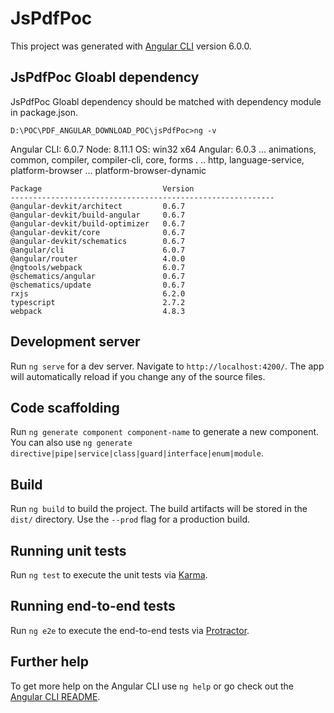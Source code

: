 # JsPdfPoc

This project was generated with [Angular CLI](https://github.com/angular/angular-cli) version 6.0.0.

## JsPdfPoc Gloabl dependency 
   JsPdfPoc Gloabl dependency should be matched with dependency module in package.json.
   
    D:\POC\PDF_ANGULAR_DOWNLOAD_POC\jsPdfPoc>ng -v

  Angular CLI: 6.0.7
  Node: 8.11.1
  OS: win32 x64
  Angular: 6.0.3
  ... animations, common, compiler, compiler-cli, core, forms
  . .. http, language-service, platform-browser
  ... platform-browser-dynamic

    Package                           Version
    -----------------------------------------------------------
    @angular-devkit/architect         0.6.7
    @angular-devkit/build-angular     0.6.7
    @angular-devkit/build-optimizer   0.6.7
    @angular-devkit/core              0.6.7
    @angular-devkit/schematics        0.6.7
    @angular/cli                      6.0.7
    @angular/router                   4.0.0
    @ngtools/webpack                  6.0.7
    @schematics/angular               0.6.7
    @schematics/update                0.6.7
    rxjs                              6.2.0
    typescript                        2.7.2
    webpack                           4.8.3



## Development server

Run `ng serve` for a dev server. Navigate to `http://localhost:4200/`. The app will automatically reload if you change any of the source files.

## Code scaffolding

Run `ng generate component component-name` to generate a new component. You can also use `ng generate directive|pipe|service|class|guard|interface|enum|module`.

## Build

Run `ng build` to build the project. The build artifacts will be stored in the `dist/` directory. Use the `--prod` flag for a production build.

## Running unit tests

Run `ng test` to execute the unit tests via [Karma](https://karma-runner.github.io).

## Running end-to-end tests

Run `ng e2e` to execute the end-to-end tests via [Protractor](http://www.protractortest.org/).

## Further help

To get more help on the Angular CLI use `ng help` or go check out the [Angular CLI README](https://github.com/angular/angular-cli/blob/master/README.md).
